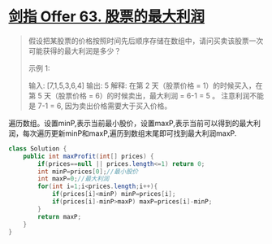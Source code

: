 # [剑指 Offer 63. 股票的最大利润](https://leetcode-cn.com/problems/gu-piao-de-zui-da-li-run-lcof/)

>假设把某股票的价格按照时间先后顺序存储在数组中，请问买卖该股票一次可能获得的最大利润是多少？
>
>示例 1:
>
>输入: [7,1,5,3,6,4]
>输出: 5
>解释: 在第 2 天（股票价格 = 1）的时候买入，在第 5 天（股票价格 = 6）的时候卖出，最大利润 = 6-1 = 5 。     注意利润不能是 7-1 = 6, 因为卖出价格需要大于买入价格。

遍历数组。设置minP,表示当前最小股价，设置maxP,表示当前可以得到的最大利润，每次遍历更新minP和maxP,遍历到数组末尾即可找到最大利润maxP.

~~~java
class Solution {
    public int maxProfit(int[] prices) {
        if(prices==null || prices.length<=1) return 0;
        int minP=prices[0];//最小股价
        int maxP=0;//最大利润
        for(int i=1;i<prices.length;i++){
            if(prices[i]<minP) minP=prices[i];
            if(prices[i]-minP>maxP) maxP=prices[i]-minP;
        }
        return maxP;
    }
}
~~~